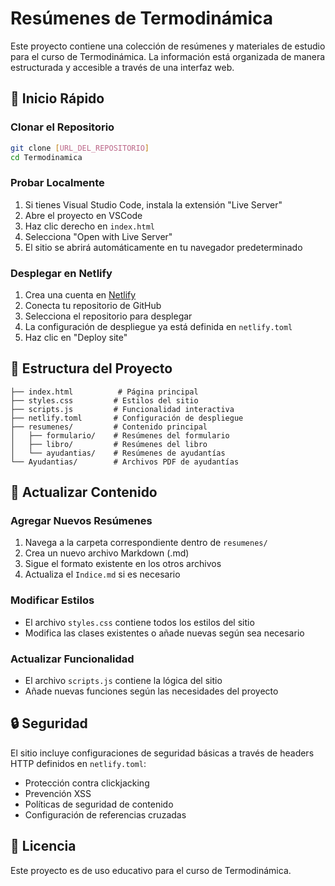 # Resúmenes de Termodinámica

Este proyecto contiene una colección de resúmenes y materiales de estudio para el curso de Termodinámica. La información está organizada de manera estructurada y accesible a través de una interfaz web.

## 🚀 Inicio Rápido

### Clonar el Repositorio

```bash
git clone [URL_DEL_REPOSITORIO]
cd Termodinamica
```

### Probar Localmente

1. Si tienes Visual Studio Code, instala la extensión "Live Server"
2. Abre el proyecto en VSCode
3. Haz clic derecho en `index.html`
4. Selecciona "Open with Live Server"
5. El sitio se abrirá automáticamente en tu navegador predeterminado

### Desplegar en Netlify

1. Crea una cuenta en [Netlify](https://www.netlify.com/)
2. Conecta tu repositorio de GitHub
3. Selecciona el repositorio para desplegar
4. La configuración de despliegue ya está definida en `netlify.toml`
5. Haz clic en "Deploy site"

## 📁 Estructura del Proyecto

```
├── index.html          # Página principal
├── styles.css         # Estilos del sitio
├── scripts.js         # Funcionalidad interactiva
├── netlify.toml       # Configuración de despliegue
├── resumenes/         # Contenido principal
│   ├── formulario/    # Resúmenes del formulario
│   ├── libro/         # Resúmenes del libro
│   └── ayudantias/    # Resúmenes de ayudantías
└── Ayudantias/        # Archivos PDF de ayudantías
```

## 📝 Actualizar Contenido

### Agregar Nuevos Resúmenes

1. Navega a la carpeta correspondiente dentro de `resumenes/`
2. Crea un nuevo archivo Markdown (.md)
3. Sigue el formato existente en los otros archivos
4. Actualiza el `Indice.md` si es necesario

### Modificar Estilos

- El archivo `styles.css` contiene todos los estilos del sitio
- Modifica las clases existentes o añade nuevas según sea necesario

### Actualizar Funcionalidad

- El archivo `scripts.js` contiene la lógica del sitio
- Añade nuevas funciones según las necesidades del proyecto

## 🔒 Seguridad

El sitio incluye configuraciones de seguridad básicas a través de headers HTTP definidos en `netlify.toml`:

- Protección contra clickjacking
- Prevención XSS
- Políticas de seguridad de contenido
- Configuración de referencias cruzadas

## 📜 Licencia

Este proyecto es de uso educativo para el curso de Termodinámica.
